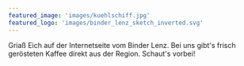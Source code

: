 ```yaml
---
featured_image: 'images/kuehlschiff.jpg'
featured_logo: 'images/binder_lenz_sketch_inverted.svg'
---
```


Griaß Eich auf der Internetseite vom Binder Lenz.
Bei uns gibt's frisch gerösteten Kaffee direkt aus der Region.
Schaut's vorbei!
